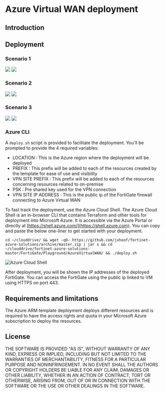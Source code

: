# Azure Virtual WAN deployment

## Introduction

## Deployment

### Scenario 1

<a href="https://portal.azure.com/#create/Microsoft.Template/uri/https%3A%2F%2Fraw.githubusercontent.com%2Fjvhoof%2Ffortinet-azure-solutions%2Fmaster%2FFortiGate%2FPlayground%2FAzureVirtualWAN%2Fscenario1.json" target="_blank"><img src="http://azuredeploy.net/deploybutton.png"/></a>
<a href="http://armviz.io/#/?load=https%3A%2F%2Fraw.githubusercontent.com%2Fjvhoof%2Ffortinet-azure-solutions$2Fmaster%2FFortiGate%2FPlayground%2FAzureVirtualWAN%2Fscenario1.json" target="_blank">
    <img src="http://armviz.io/visualizebutton.png"/>
</a>

### Scenario 2

<a href="https://portal.azure.com/#create/Microsoft.Template/uri/https%3A%2F%2Fraw.githubusercontent.com%2Fjvhoof%2Ffortinet-azure-solutions%2Fmaster%2FFortiGate%2FPlayground%2FAzureVirtualWAN%2Fscenario2.json" target="_blank"><img src="http://azuredeploy.net/deploybutton.png"/></a>
<a href="http://armviz.io/#/?load=https%3A%2F%2Fraw.githubusercontent.com%2Fjvhoof%2Ffortinet-azure-solutions$2Fmaster%2FFortiGate%2FPlayground%2FAzureVirtualWAN%2Fscenario2.json" target="_blank">
    <img src="http://armviz.io/visualizebutton.png"/>
</a>

### Scenario 3

<a href="https://portal.azure.com/#create/Microsoft.Template/uri/https%3A%2F%2Fraw.githubusercontent.com%2Fjvhoof%2Ffortinet-azure-solutions%2Fmaster%2FFortiGate%2FPlayground%2FAzureVirtualWAN%2Fscenario3.json" target="_blank"><img src="http://azuredeploy.net/deploybutton.png"/></a>
<a href="http://armviz.io/#/?load=https%3A%2F%2Fraw.githubusercontent.com%2Fjvhoof%2Ffortinet-azure-solutions$2Fmaster%2FFortiGate%2FPlayground%2FAzureVirtualWAN%2Fscenario3.json" target="_blank">
    <img src="http://armviz.io/visualizebutton.png"/>
</a>

### Azure CLI

A `deploy.sh` script is provided to facilitate the deployment. You'll be prompted to provide the 4 required variables:

- LOCATION : This is the Azure region where the deployment will be deployed
- PREFIX : This prefix will be added to each of the resources created by the template for ease of use and visibility
- VPN SITE PREFIX : This prefix will be added to each of the resources concerning resources related to on-premise
- PSK : Pre shared key used for the VPN connection
- VPN SITE IP ADDRESS : This is the public ip of the FortiGate firewall connecting to Azure Virtual WAN

To fast track the deployment, use the Azure Cloud Shell. The Azure Cloud Shell is an in-browser CLI that contains Terraform and other tools for deployment into Microsoft Azure. It is accessible via the Azure Portal or directly at [https://shell.azure.com/](https://shell.azure.com). You can copy and paste the below one-liner to get started with your deployment.

`cd ~/clouddrive/ && wget -qO- https://github.com/jvhoof/fortinet-azure-solutions/archive/master.zip | jar x && cd ~/clouddrive/fortinet-azure-solutions-master/FortiGate/Playground/AzureVirtualWAN/ && ./deploy.sh`

![Azure Cloud Shell](images/azure-cloud-shell.png)

After deployment, you will be shown the IP addresses of the deployed FortiGate. You can access the FortiGate using the public ip linked to VM using HTTPS on port 443.

## Requirements and limitations

The Azure ARM template deployment deploys different resources and is required to have the access rights and quota in your Microsoft Azure subscription to deploy the resources.

## License
THE SOFTWARE IS PROVIDED "AS IS", WITHOUT WARRANTY OF ANY KIND, EXPRESS OR
IMPLIED, INCLUDING BUT NOT LIMITED TO THE WARRANTIES OF MERCHANTABILITY,
FITNESS FOR A PARTICULAR PURPOSE AND NONINFRINGEMENT. IN NO EVENT SHALL THE
AUTHORS OR COPYRIGHT HOLDERS BE LIABLE FOR ANY CLAIM, DAMAGES OR OTHER
LIABILITY, WHETHER IN AN ACTION OF CONTRACT, TORT OR OTHERWISE, ARISING FROM,
OUT OF OR IN CONNECTION WITH THE SOFTWARE OR THE USE OR OTHER DEALINGS IN THE
SOFTWARE.
